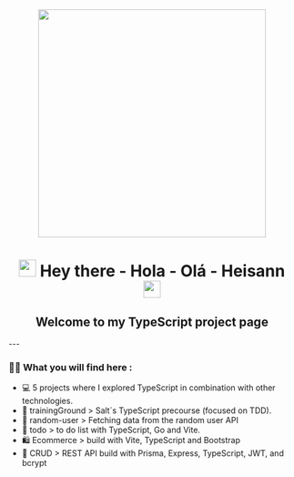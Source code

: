<div id="header" align="center">
  <img src="https://media.giphy.com/media/iIqmM5tTjmpOB9mpbn/giphy.gif" width="400"/>
</div>
<h1 align="center">
  <img src="https://media.giphy.com/media/hvRJCLFzcasrR4ia7z/giphy.gif" width="30px"/>
  Hey there - Hola - Olá - Heisann  
  <img src="https://media.giphy.com/media/hvRJCLFzcasrR4ia7z/giphy.gif" width="30px"/>
</h1>
<h2 align="center">
Welcome to my TypeScript project page 
</h2>
---

### :technologist: What you will find here :
- :computer:  5 projects where I explored TypeScript in combination with other technologies. 
- :running: trainingGround > Salt´s TypeScript precourse (focused on TDD).
- :construction_worker: random-user > Fetching data from the random user API
- :open_book: todo > to do list with TypeScript, Go and Vite.
- :shopping: Ecommerce > build with Vite, TypeScript and Bootstrap
- :dog: CRUD > REST API build with Prisma, Express, TypeScript, JWT, and bcrypt



